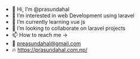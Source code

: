 - 👋 Hi, I’m @prasundahal
- 👀 I’m interested in web Development using laravel
- 🌱 I’m currently learning vue js
- 💞️ I’m looking to collaborate on laravel projects
- 📫 How to reach me ->
- 📧 preasundahal@gmail.com
- 🔥 https://prasundahal.com.np/
<!---
prasundahal/prasundahal is a ✨ special ✨ repository because its `README.md` (this file) appears on your GitHub profile.
You can click the Preview link to take a look at your changes.
--->

